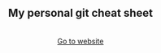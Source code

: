 <div align="center">

## My personal git cheat sheet

<br/>
<a href="https://itispx.github.io/git-cheat-sheet">Go to website<a/>

</div>
